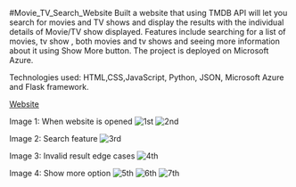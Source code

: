 #Movie_TV_Search_Website
Built a website that using TMDB API will let you search for movies and TV shows and display the results with the individual details of Movie/TV show displayed. Features include searching for a list of movies, tv show , both movies and tv shows and seeing more information about it using Show More button. The project is deployed on Microsoft Azure.

Technologies used: HTML,CSS,JavaScript, Python, JSON, Microsoft Azure and Flask framework.

[Website](https://hw6hemanthmandapati.azurewebsites.net)

Image 1: When website is opened
![1st](https://user-images.githubusercontent.com/78030555/209449209-acc87e57-a5da-4ac1-bb5f-c037108f4c68.png)
![2nd](https://user-images.githubusercontent.com/78030555/209449234-fec174e1-b81b-4f8a-af46-ae87430798f2.png)

Image 2: Search feature
![3rd](https://user-images.githubusercontent.com/78030555/209449248-a249231e-84d8-4660-89fd-4368eae4a913.png)

Image 3: Invalid result edge cases
![4th](https://user-images.githubusercontent.com/78030555/209449287-7eab8468-98ee-4077-a808-9f9acb1f6b5a.png)

Image 4: Show more option
![5th](https://user-images.githubusercontent.com/78030555/209449313-f1400f1a-235a-41ca-a62b-c811f4863a0c.png)
![6th](https://user-images.githubusercontent.com/78030555/209449329-a1a73137-a1dd-4740-9f2a-138808eb1173.png)
![7th](https://user-images.githubusercontent.com/78030555/209449338-83add0fe-f3d1-41d1-91e5-817248a605a5.png)

